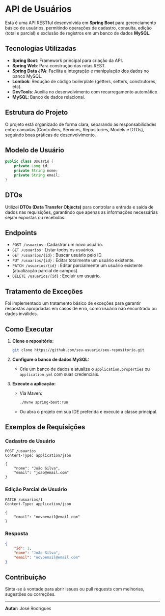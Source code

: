 # API de Usuários

Esta é uma API RESTful desenvolvida em **Spring Boot** para gerenciamento básico de usuários, permitindo operações de cadastro, consulta, edição (total e parcial) e exclusão de registros em um banco de dados **MySQL**.

## Tecnologias Utilizadas

- **Spring Boot**: Framework principal para criação da API.
- **Spring Web**: Para construção das rotas REST.
- **Spring Data JPA**: Facilita a integração e manipulação dos dados no banco MySQL.
- **Lombok**: Redução de código boilerplate (getters, setters, construtores, etc).
- **DevTools**: Auxilia no desenvolvimento com recarregamento automático.
- **MySQL**: Banco de dados relacional.

## Estrutura do Projeto

O projeto está organizado de forma clara, separando as responsabilidades entre camadas (Controllers, Services, Repositories, Models e DTOs), seguindo boas práticas de desenvolvimento.

## Modelo de Usuário

```java
public class Usuario {
    private Long id;
    private String nome;
    private String email;
}
```

## DTOs

Utilizei **DTOs (Data Transfer Objects)** para controlar a entrada e saída de dados nas requisições, garantindo que apenas as informações necessárias sejam expostas ou recebidas.

## Endpoints

- `POST /usuarios` : Cadastrar um novo usuário.
- `GET /usuarios` : Listar todos os usuários.
- `GET /usuarios/{id}` : Buscar usuário pelo ID.
- `PUT /usuarios/{id}` : Editar totalmente um usuário existente.
- `PATCH /usuarios/{id}` : Editar parcialmente um usuário existente (atualização parcial de campos).
- `DELETE /usuarios/{id}` : Excluir um usuário.

## Tratamento de Exceções

Foi implementado um tratamento básico de exceções para garantir respostas apropriadas em casos de erro, como usuário não encontrado ou dados inválidos.

## Como Executar

1. **Clone o repositório:**
    ```bash
    git clone https://github.com/seu-usuario/seu-repositorio.git
    ```
2. **Configure o banco de dados MySQL:**
    - Crie um banco de dados e atualize o `application.properties` ou `application.yml` com suas credenciais.

3. **Execute a aplicação:**
    - Via Maven:
      ```bash
      ./mvnw spring-boot:run
      ```
    - Ou abra o projeto em sua IDE preferida e execute a classe principal.

## Exemplos de Requisições

### Cadastro de Usuário

```http
POST /usuarios
Content-Type: application/json

{
    "nome": "João Silva",
    "email": "joao@email.com"
}
```

### Edição Parcial de Usuário

```http
PATCH /usuarios/1
Content-Type: application/json

{
    "email": "novoemail@email.com"
}
```

### Resposta

```json
{
    "id": 1,
    "nome": "João Silva",
    "email": "novoemail@email.com"
}
```

## Contribuição

Sinta-se à vontade para abrir issues ou pull requests com melhorias, sugestões ou correções.

---

**Autor:** José Rodrigues
